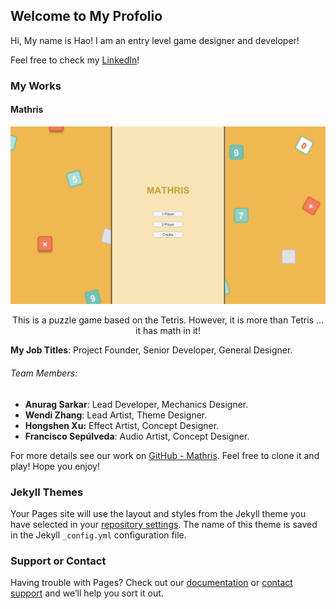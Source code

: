 ## Welcome to My Profolio

Hi, My name is Hao! I am an entry level game designer and developer!

Feel free to check my [LinkedIn](https://www.linkedin.com/in/hao-tian-b405ba7a/)!

### My Works

#### Mathris

![Mathris image](/images/mathris.png)

<p align="center">
This is a puzzle game based on the Tetris.
However, it is more than Tetris ... it has math in it!
</p>

**My Job Titles**: Project Founder, Senior Developer, General Designer.
###### Team Members:
* **Anurag Sarkar**: Lead Developer, Mechanics Designer.
* **Wendi Zhang**: Lead Artist, Theme Designer.
* **Hongshen Xu:** Effect Artist, Concept Designer.
* **Francisco Sepúlveda**: Audio Artist, Concept Designer.

For more details see our work on [GitHub - Mathris](https://github.com/riffsircar/Mathris).
Feel free to clone it and play! Hope you enjoy!

### Jekyll Themes

Your Pages site will use the layout and styles from the Jekyll theme you have selected in your [repository settings](https://github.com/DamienTian/DamienTian.github.io/settings). The name of this theme is saved in the Jekyll `_config.yml` configuration file.

### Support or Contact

Having trouble with Pages? Check out our [documentation](https://help.github.com/categories/github-pages-basics/) or [contact support](https://github.com/contact) and we’ll help you sort it out.
